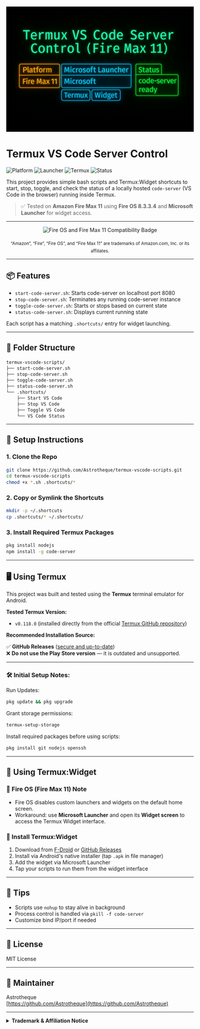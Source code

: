 ![Banner](banner.png)

# Termux VS Code Server Control

![Platform](https://img.shields.io/badge/platform-Fire%20Max%2011-orange)
![Launcher](https://img.shields.io/badge/launcher-Microsoft_Launcher-blue)
![Termux](https://img.shields.io/badge/Termux-Widget-green)
![Status](https://img.shields.io/badge/code--server-ready-brightgreen)

This project provides simple bash scripts and Termux:Widget shortcuts to start, stop, toggle, and check the status of a locally hosted `code-server` (VS Code in the browser) running inside Termux.

> ✅ Tested on **Amazon Fire Max 11** using **Fire OS 8.3.3.4** and **Microsoft Launcher** for widget access.
---

<p align="center">
  <img src="https://img.shields.io/badge/Compatible%20with-Fire%20OS%208%20and%20Fire%20Max%2011%20(2023)-orange?logo=amazon&logoColor=white&style=flat-square" alt="Fire OS and Fire Max 11 Compatibility Badge">
</p>

<p align="center">
  <sub>“Amazon”, “Fire”, “Fire OS”, and “Fire Max 11” are trademarks of Amazon.com, Inc. or its affiliates.</sub>
</p>

---


## 📦 Features

- `start-code-server.sh`: Starts code-server on localhost port 8080
- `stop-code-server.sh`: Terminates any running code-server instance
- `toggle-code-server.sh`: Starts or stops based on current state
- `status-code-server.sh`: Displays current running state

Each script has a matching `.shortcuts/` entry for widget launching.

---

## 🧱 Folder Structure

```
termux-vscode-scripts/
├── start-code-server.sh
├── stop-code-server.sh
├── toggle-code-server.sh
├── status-code-server.sh
└── .shortcuts/
    ├── Start VS Code
    ├── Stop VS Code
    ├── Toggle VS Code
    └── VS Code Status
```

---

## 🔧 Setup Instructions

### 1. Clone the Repo
```bash
git clone https://github.com/Astrotheque/termux-vscode-scripts.git
cd termux-vscode-scripts
chmod +x *.sh .shortcuts/*
```

### 2. Copy or Symlink the Shortcuts
```bash
mkdir -p ~/.shortcuts
cp .shortcuts/* ~/.shortcuts/
```

### 3. Install Required Termux Packages
```bash
pkg install nodejs
npm install -g code-server
```

---

## 🖥️ Using Termux

This project was built and tested using the **Termux** terminal emulator for Android.

**Tested Termux Version:**
- `v0.118.0` (installed directly from the official [Termux GitHub repository](https://github.com/termux/termux-app))

**Recommended Installation Source:**

✅ **GitHub Releases** ([secure and up-to-date](https://github.com/termux/termux-app/releases))  
❌ **Do not use the Play Store version** — it is outdated and unsupported.

---

### 🛠️ Initial Setup Notes:

Run Updates:
```bash
pkg update && pkg upgrade
```
Grant storage permissions:
```bash
termux-setup-storage
```
Install required packages before using scripts:
```bash
pkg install git nodejs openssh
```

---

## 🧩 Using Termux:Widget

### 🔹 Fire OS (Fire Max 11) Note

- Fire OS disables custom launchers and widgets on the default home screen.
- Workaround: use **Microsoft Launcher** and open its **Widget screen** to access the Termux Widget interface.

### 🔹 Install Termux:Widget

1. Download from [F-Droid](https://f-droid.org/en/packages/com.termux.widget/) or [GitHub Releases](https://github.com/termux/termux-widget/releases)
2. Install via Android's native installer (tap `.apk` in file manager)
3. Add the widget via Microsoft Launcher
4. Tap your scripts to run them from the widget interface

---

## 🧠 Tips

- Scripts use `nohup` to stay alive in background
- Process control is handled via `pkill -f code-server`
- Customize bind IP/port if needed

---

## 📜 License

MIT License

---

## 👤 Maintainer

Astrotheque  
[https://github.com/Astrotheque](https://github.com/Astrotheque)

---

<p align="center">
  <details>
    <summary><strong>Trademark & Affiliation Notice</strong></summary>
    <br>

    <p align="center">
      <em>Termux is developed by the open-source community and is not affiliated with 
      <a href="https://www.amazon.com">Amazon</a>, 
      <a href="https://www.microsoft.com">Microsoft</a>, or 
      <a href="https://about.google/">Google</a>.</em>
    </p>

    <p align="center">
      “Amazon,” “Fire,” “Fire OS,” and “Fire Max 11” are trademarks of 
      <a href="https://www.amazon.com/gp/help/customer/display.html?nodeId=201909000">Amazon.com, Inc. or its affiliates</a>.
    </p>
    <p align="center">
      “Google Play” and “Google Play Store” are trademarks of 
      <a href="https://about.google/brand-resource-center/logos-list/">Google LLC</a>.
    </p>
    <p align="center">
      “Microsoft” is a trademark of the 
      <a href="https://www.microsoft.com/en-us/legal/intellectualproperty/trademarks/">Microsoft group of companies</a>.
    </p>
    <br>
  </details>
</p>
